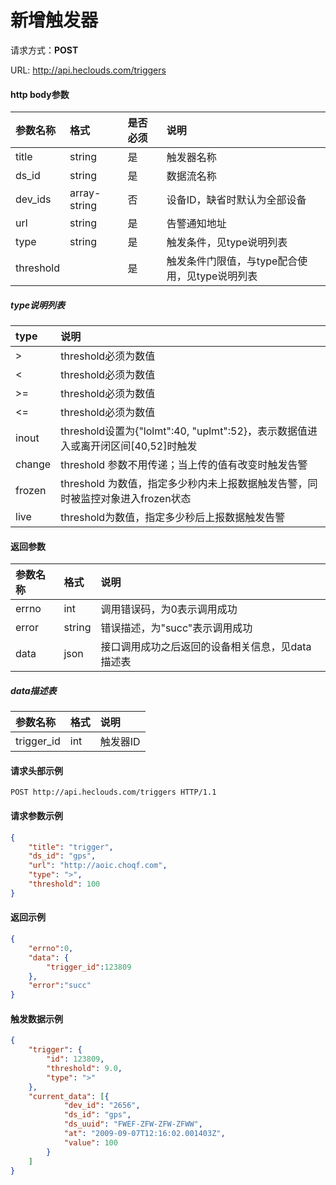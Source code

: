 # 新增触发器
请求方式：**POST**

URL: http://api.heclouds.com/triggers


#### http body参数
参数名称 | 格式 | 是否必须 | 说明
:- | :- | :- | :- 
title | string | 是 | 触发器名称
ds_id | string | 是 | 数据流名称
dev_ids | array-string | 否 | 设备ID，缺省时默认为全部设备
url | string | 是 | 告警通知地址
type | string | 是 | 触发条件，见type说明列表
threshold |  | 是 | 触发条件门限值，与type配合使用，见type说明列表

##### type说明列表 
type |  说明
:- | :- 
> |  threshold必须为数值
< | threshold必须为数值
>= |  threshold必须为数值
<= | threshold必须为数值
inout | threshold设置为{"lolmt":40, "uplmt":52}，表示数据值进入或离开闭区间[40,52]时触发
change | threshold 参数不用传递；当上传的值有改变时触发告警
frozen | threshold 为数值，指定多少秒内未上报数据触发告警，同时被监控对象进入frozen状态
live | threshold为数值，指定多少秒后上报数据触发告警

#### 返回参数
参数名称 | 格式 | 说明
:- | :- | :- 
errno | int | 调用错误码，为0表示调用成功
error | string | 错误描述，为"succ"表示调用成功
data | json | 接口调用成功之后返回的设备相关信息，见data描述表

##### data描述表
参数名称 | 格式 |  说明
:- | :- | :- 
trigger_id | int | 触发器ID

#### 请求头部示例
```text
POST http://api.heclouds.com/triggers HTTP/1.1
```

#### 请求参数示例
```json
{
	"title": "trigger",
	"ds_id": "gps",
	"url": "http://aoic.choqf.com",
	"type": ">",
	"threshold": 100
}
```

#### 返回示例
```json
{
    "errno":0,
    "data": {
        "trigger_id":123809
    },
    "error":"succ"
}
```

#### 触发数据示例
```json
{
	"trigger": {
		"id": 123809,
		"threshold": 9.0,
		"type": ">"
	},
	"current_data": [{
			"dev_id": "2656",
			"ds_id": "gps",
			"ds_uuid": "FWEF-ZFW-ZFW-ZFWW",
			"at": "2009-09-07T12:16:02.001403Z",
			"value": 100
		}
	]
}
```
